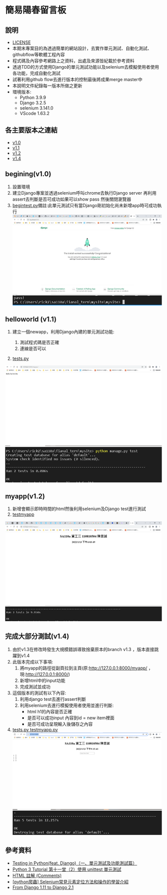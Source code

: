 # 簡易陽春留言板
## 說明
* [LICENSE](https://github.com/cycyucheng1010/sa110a/blob/master/LICENSE.MD)
* 本期末專案目的為透過簡單的網站設計，去實作單元測試、自動化測試、githubflow等軟體工程內容
* 程式碼及內容參考網路上之資料，出處及來源皆紀載於參考資料
* 透過TDD的方式使用Django的單元測試功能以及selenium去模擬使用者使用各功能，完成自動化測試
* 試著利用github flow去進行版本的控制最後將成果merge master中
* 本說明文件紀錄每一版本所做之更新
* 環境版本:
  * Python    3.9.9
  * Django    3.2.5
  * selenium  3.141.0
  * VScode    1.63.2
## 各主要版本之連結
* [v1.0](https://github.com/cycyucheng1010/sa110a/tree/v1.0) 
* [v1.1](https://github.com/cycyucheng1010/sa110a/tree/v1.1)
* [v1.2](https://github.com/cycyucheng1010/sa110a/tree/v1.2)
* [v1.4](https://github.com/cycyucheng1010/sa110a/tree/v1.4)
## begining(v1.0)
1. 設置環境
2. 建立Django專案並透過selenium呼叫chrome去執行Django server 再利用assert去判斷是否可成功如果可以show pass 然後關閉瀏覽器
3. [begintest.py](https://github.com/cycyucheng1010/sa110a/blob/v1.0/fianal_tern/mysite/mysite/begin_test.py)備註:此單元測試只有當Django剛初始化尚未新增app時可成功執行
![1](img/1.PNG)
![2](img/2.PNG)
## helloworld (v1.1)
1. 建立一個newapp，利用Django內建的單元測試功能:
     1. 測試程式碼是否正確
     2.  連線是否可以

2. [tests.py](https://github.com/cycyucheng1010/sa110a/blob/v1.1/fianal_tern/mysite/myapp/tests.py)

![3](img/3.PNG)
![4](img/4.PNG)
## myapp(v1.2)
1. 新增會顯示即時時間的html然後利用selenium及Django test進行測試
2. [testmyapp](https://github.com/cycyucheng1010/sa110a/blob/v1.2/fianal_tern/mysite/mysite/testmyapp.py)

![5](img/5.PNG)
![6](img/6.PNG)
## 完成大部分測試(v1.4)
1. 由於v1.3在修改時發生大規模錯誤導致捨棄原本的branch v1.3 ，版本直接跳躍到v1.4
2. 此版本完成以下事項:
     1. 將myapp的路徑從副頁拉到主頁(原:http://127.0.0.1:8000/myapp/ ， 現:http://127.0.0.1:8000/)
     2. 新增html中的input功能
     3. 完成測試並成功
3. 這個版本的測試有以下內容:
     1. 利用django test去進行assert判斷
     2. 利用selenium去進行模擬使用者使用並進行判斷:
          * html h1的內容是否正確
          * 是否可以成功input 內容到id = new item裡面
          * 是否可成功呈現輸入後儲存之內容
4. [tests.py ](https://github.com/cycyucheng1010/sa110a/blob/v1.4/fianal_tern/mysite/myapp/tests.py) [testmyapp.py](https://github.com/cycyucheng1010/sa110a/blob/v1.4/fianal_tern/mysite/mysite/testmyapp.py)
![7](img/7.PNG)
![8](img/8.PNG)
## 參考資料
* [Testing in Python(feat. Django)（一、單元測試及功能測試篇）](https://medium.com/into-the-night/testing-in-python-feat-django-%E4%B8%80-%E5%96%AE%E5%85%83%E6%B8%AC%E8%A9%A6%E5%8F%8A%E5%8A%9F%E8%83%BD%E6%B8%AC%E8%A9%A6%E7%AF%87-94d68ef465e3)
* [Python 3 Tutorial 第十一堂（2）使用 unittest 單元測試](https://openhome.cc/Gossip/CodeData/PythonTutorial/UnitTestPy3.html)
* [HTML 註解 <!-- --> (Comments)](https://www.fooish.com/html/comment.html)
* [[python爬蟲] Selenium常見元素定位方法和操作的學習介紹](https://www.itread01.com/articles/1476048648.html)
* [From Django 1.11 to Django 2.1](https://ithelp.ithome.com.tw/users/20111829/ironman/1804)
